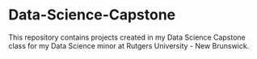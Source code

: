 # Data-Science-Capstone
This repository contains projects created in my Data Science Capstone class for my Data Science minor at Rutgers University - New Brunswick. 
